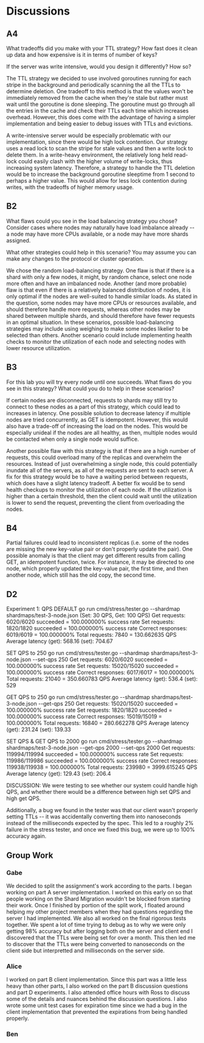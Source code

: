 # Discussions

## A4

What tradeoffs did you make with your TTL strategy? How fast does it clean up data and how expensive is it in terms of number of keys?

If the server was write intensive, would you design it differently? How so?

The TTL strategy we decided to use involved goroutines running for each stripe in the background and periodically scanning the all the TTLs to determine deletion. One tradeoff to this method is that the values won't be immediately removed from the cache when they're stale but rather must wait until the goroutine is done sleeping. The goroutine must go through all the entries in the cache and check their TTLs each time which increases overhead. However, this does come with the advantage of having a simpler implementation and being easier to debug issues with TTLs and evictions.

A write-intensive server would be especially problematic with our implementation, since there would be high lock contention. Our strategy uses a read lock to scan the stripe for stale values and then a write lock to delete them. In a write-heavy environment, the relatively long held read-lock could easily clash with the higher volume of write-locks, thus increasing system latency. Therefore, a strategy to handle the TTL deletion would be to increase the background goroutine sleeptime from 1 second to perhaps a higher value. This would allow for less lock contention during writes, with the tradeoffs of higher memory usage.

## B2
What flaws could you see in the load balancing strategy you chose? Consider cases where nodes may naturally have load imbalance already -- a node may have more CPUs available, or a node may have more shards assigned.

What other strategies could help in this scenario? You may assume you can make any changes to the protocol or cluster operation.

We chose the random load-balancing strategy. One flaw is that if there is a shard with only a few nodes, it might, by random chance, select one node more often and have an imbalanced node. Another (and more probable) flaw is that even if there is a relatively balanced distribution of nodes, it is only optimal if the nodes are well-suited to handle similar loads. As stated in the question, some nodes may have more CPUs or resources available, and should therefore handle more requests, whereas other nodes may be shared between multiple shards, and should therefore have fewer requests in an optimal situation. In these scenarios, possible load-balancing strategies may include using weighing to make some nodes likelier to be selected than others. Another scenario could include implementing health checks to monitor the utilization of each node and selecting nodes with lower resource utilization.


## B3
For this lab you will try every node until one succeeds. What flaws do you see in this strategy? What could you do to help in these scenarios?

If certain nodes are disconnected, requests to shards may still try to connect to these nodes as a part of this strategy, which could lead to increases in latency. One possible solution to decrease latency if multiple nodes are tried concurrently, as GET is idempotent. However, this would also have a trade-off of increasing the load on the nodes. This would be especially unideal if the nodes are all healthy, as then, multiple nodes would be contacted when only a single node would suffice.

Another possible flaw with this strategy is that if there are a high number of requests, this could overload many of the replicas and overwhelm the resources. Instead of just overwhelming a single node, this could potentially inundate all of the servers, as all of the requests are sent to each server. A fix for this strategy would be to have a waiting period between requests, which does have a slight latency tradeoff. A better fix would be to send health checkups to monitor the utilization of each node. If the utilization is higher than a certain threshold, then the client could wait until the utilization is lower to send the request, preventing the client from overloading the nodes.

## B4
Partial failures could lead to inconsistent replicas (i.e. some of the nodes are missing the new key-value pair or don't properly update the pair). One possible anomaly is that the client may get different results from calling GET, an idempotent function, twice. For instance, it may be directed to one node, which properly updated the key-value pair, the first time, and then another node, which still has the old copy, the second time.

## D2
Experiment 1: QPS
DEFAULT
go run cmd/stress/tester.go --shardmap shardmaps/test-3-node.json (Set: 30 QPS, Get: 100 QPS)
Get requests: 6020/6020 succeeded = 100.000000% success rate
Set requests: 1820/1820 succeeded = 100.000000% success rate
Correct responses: 6019/6019 = 100.000000%
Total requests: 7840 = 130.662635 QPS
    Average latency (get): 568.16 (set): 704.67


SET QPS to 250
go run cmd/stress/tester.go --shardmap shardmaps/test-3-node.json --set-qps 250
Get requests: 6020/6020 succeeded = 100.000000% success rate
Set requests: 15020/15020 succeeded = 100.000000% success rate
Correct responses: 6017/6017 = 100.000000%
Total requests: 21040 = 350.660783 QPS
    Average latency (get): 536.4 (set): 529


GET QPS to 250
go run cmd/stress/tester.go --shardmap shardmaps/test-3-node.json --get-qps 250
Get requests: 15020/15020 succeeded = 100.000000% success rate
Set requests: 1820/1820 succeeded = 100.000000% success rate
Correct responses: 15019/15019 = 100.000000%
Total requests: 16840 = 280.662278 QPS
    Average latency (get): 231.24 (set): 139.33


SET QPS & GET QPS to 2000
go run cmd/stress/tester.go --shardmap shardmaps/test-3-node.json --get-qps 2000 --set-qps 2000
Get requests: 119994/119994 succeeded = 100.000000% success rate
Set requests: 119986/119986 succeeded = 100.000000% success rate
Correct responses: 119938/119938 = 100.000000%
Total requests: 239980 = 3999.615245 QPS
    Average latency (get): 129.43 (set): 206.4

DISCUSSION: We were testing to see whether our system could handle high QPS, and whether there would be a difference between high set QPS and high get QPS. 

Additionally, a bug we found in the tester was that our client wasn't properly setting TTLs -- it was accidentally converting them into nanoseconds instead of the milliseconds expected by the spec. This led to a roughly 2% failure in the stress tester, and once we fixed this bug, we were up to 100% accuracy again.

## Group Work

### Gabe
We decided to split the assignment's work according to the parts. I began working on part A server implementation. I worked on this early on so that people working on the Shard Migration wouldn't be blocked from starting their work. Once I finished by portion of the split work, I floated around helping my other project members when they had questions regarding the server I had implemented. We also all worked on the final rigorous tests together. We spent a lot of time trying to debug as to why we were only getting 98% accuracy but after logging both on the server and client end I discovered that the TTLs were being set for over a month. This then led me to discover that the TTLs were being converted to nanoseconds on the client side but interpretted and milliseconds on the server side.

### Alice
I worked on part B client implementation. Since this part was a little less heavy than other parts, I also worked on the part B discussion questions and part D experiments. I also attended office hours with Ross to discuss some of the details and nuances behind the discussion questions. I also wrote some unit test cases for expiration time since we had a bug in the client implementation that prevented the expirations from being handled properly.

### Ben